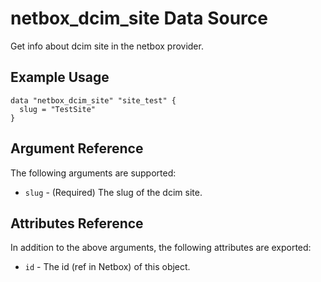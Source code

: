 # netbox\_dcim\_site Data Source

Get info about dcim site in the netbox provider.

## Example Usage

```hcl
data "netbox_dcim_site" "site_test" {
  slug = "TestSite"
}
```

## Argument Reference

The following arguments are supported:
* ``slug`` - (Required) The slug of the dcim site.

## Attributes Reference

In addition to the above arguments, the following attributes are exported:
* ``id`` - The id (ref in Netbox) of this object.
